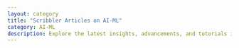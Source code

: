 ```yaml
---
layout: category
title: "Scribbler Articles on AI-ML"
category: AI-ML
description: Explore the latest insights, advancements, and tutorials in the dynamic fields of Artificial Intelligence and Machine Learning using JavaScript and libraries with code and notebooks on Scribbler.
---
```

